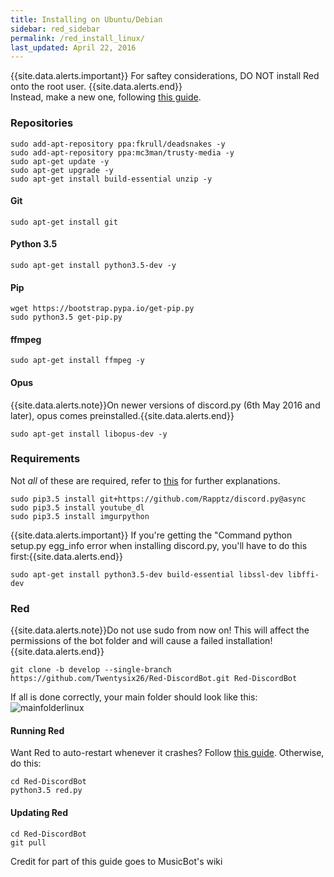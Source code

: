 ```yaml
---
title: Installing on Ubuntu/Debian
sidebar: red_sidebar
permalink: /red_install_linux/
last_updated: April 22, 2016
---
```


{{site.data.alerts.important}} For saftey considerations, DO NOT install Red onto the root user. {{site.data.alerts.end}}  
Instead, make a new one, following [this guide](https://help.ubuntu.com/14.04/ubuntu-help/user-add.html).  

### Repositories
```
sudo add-apt-repository ppa:fkrull/deadsnakes -y
sudo add-apt-repository ppa:mc3man/trusty-media -y
sudo apt-get update -y
sudo apt-get upgrade -y
sudo apt-get install build-essential unzip -y
```

#### Git
```
sudo apt-get install git
```

#### Python 3.5
```
sudo apt-get install python3.5-dev -y
```

#### Pip
```
wget https://bootstrap.pypa.io/get-pip.py
sudo python3.5 get-pip.py
```


#### ffmpeg
```
sudo apt-get install ffmpeg -y
```

#### Opus
{{site.data.alerts.note}}On newer versions of discord.py (6th May 2016 and later), opus comes preinstalled.{{site.data.alerts.end}}  
```
sudo apt-get install libopus-dev -y
```

### Requirements
Not *all* of these are required, refer to [this](/Red-Docs/red_win_requirements/) for further explanations.

```
sudo pip3.5 install git+https://github.com/Rapptz/discord.py@async
sudo pip3.5 install youtube_dl
sudo pip3.5 install imgurpython
```   

{{site.data.alerts.important}} If you're getting the "Command python setup.py egg_info error when installing discord.py, you'll have to do this first:{{site.data.alerts.end}}
```
sudo apt-get install python3.5-dev build-essential libssl-dev libffi-dev
```

### Red  
{{site.data.alerts.note}}Do not use sudo from now on! This will affect the permissions of the bot folder and will cause a failed installation!{{site.data.alerts.end}}
```
git clone -b develop --single-branch https://github.com/Twentysix26/Red-DiscordBot.git Red-DiscordBot
```

If all is done correctly, your main folder should look like this:  
![mainfolderlinux](https://i.imgur.com/9pwxtYm.png)

#### Running Red  

Want Red to auto-restart whenever it crashes? Follow [this guide](/Red-Docs/red_guide_linux_upstart). Otherwise, do this:

```
cd Red-DiscordBot
python3.5 red.py
```

#### Updating Red

```
cd Red-DiscordBot
git pull
```

Credit for part of this guide goes to MusicBot's wiki
